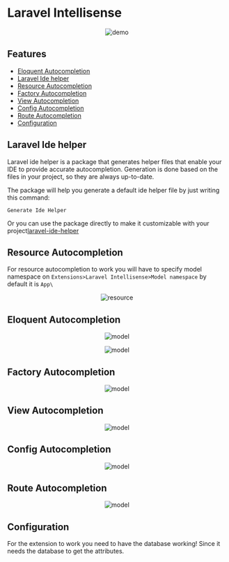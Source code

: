 # Laravel Intellisense

<p align="center"><img src="https://user-images.githubusercontent.com/19809072/83813946-4fb8ef00-a6b6-11ea-8f96-332a693972a8.gif" alt="demo"></p>

## Features
  - [Eloquent Autocompletion](#eloquent-autocompletion)
  - [Laravel Ide helper](#laravel-ide-helper)
  - [Resource Autocompletion](#resource-autocompletion)
  - [Factory Autocompletion](#factory-autocompletion)
  - [View Autocompletion](#view-autocompletion)
  - [Config Autocompletion](#config-autocompletion)
  - [Route Autocompletion](#route-autocompletion)
  - [Configuration](#configuration)

## Laravel Ide helper
Laravel ide helper is a package that generates helper files that enable your IDE to provide accurate autocompletion. Generation is done based on the files in your project, so they are always up-to-date.

The package will help you generate a default ide helper file by just writing this command:
```
Generate Ide Helper
```

Or you can use the package directly to make it customizable with your project[laravel-ide-helper](https://github.com/barryvdh/laravel-ide-helper)

## Resource Autocompletion
For resource autocompletion to work you will have to specify model namespace on `Extensions>Laravel Intellisense>Model namespace` by default it is `App\`

<p align="center"><img src="https://user-images.githubusercontent.com/19809072/83809978-47a98100-a6af-11ea-905c-2ee360b43948.png" alt="resource"></p>


## Eloquent Autocompletion

<p align="center"><img src="https://user-images.githubusercontent.com/19809072/83811079-0c0fb680-a6b1-11ea-9432-8c54165fe771.png" alt="model"></p>

<p align="center"><img src="https://user-images.githubusercontent.com/19809072/83811082-0dd97a00-a6b1-11ea-81b9-5b02f0d6d41f.png" alt="model"></p>

## Factory Autocompletion

<p align="center"><img src="https://user-images.githubusercontent.com/19809072/83811281-6e68b700-a6b1-11ea-9bb5-1baf2b38079e.png" alt="model"></p>

## View Autocompletion

<p align="center"><img src="https://user-images.githubusercontent.com/19809072/83811421-abcd4480-a6b1-11ea-8af2-60132be872ca.png" alt="model"></p>

## Config Autocompletion


<p align="center"><img src="https://user-images.githubusercontent.com/19809072/83811468-c7d0e600-a6b1-11ea-8cf1-bdeea1f93e9a.png" alt="model"></p>

## Route Autocompletion

<p align="center"><img src="https://user-images.githubusercontent.com/19809072/83811472-cacbd680-a6b1-11ea-889d-8be00e465bc5.png" alt="model"></p>

## Configuration
For the extension to work you need to have the database working! Since it needs the database to get the attributes.
